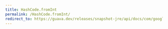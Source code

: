 ```yaml
---
title: HashCode.fromInt
permalink: /HashCode.fromInt/
redirect_to: https://guava.dev/releases/snapshot-jre/api/docs/com/google/common/hash/HashCode.html#fromInt-int-
---
```

